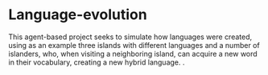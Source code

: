 # Language-evolution
This agent-based project seeks to simulate how languages ​​were created, using as an example three islands with different languages ​​and a number of islanders, who, when visiting a neighboring island, can acquire a new word in their vocabulary, creating a new hybrid language. .
